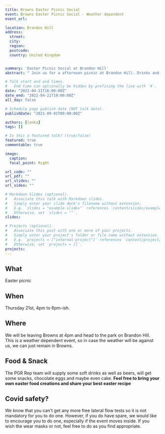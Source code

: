 ```yaml
---
title: Browns Easter Picnic Social
event: Browns Easter Picnic Social - Weather dependent
event_url: 

location: Brandon Hill
address:
  street: 
  city: 
  region: 
  postcode:  
  country: United Kingdom


summary: 'Easter Picnic Social at Brandon Hill'
abstract: " Join us for a afternoon picnic at Brandon Hill. Drinks and snacks provided but feel free to bring your own"

# Talk start and end times.
#   End time can optionally be hidden by prefixing the line with `#`.
date: "2022-04-21T16:00:00Z"
date_end: "2022-04-21T18:00:00Z"
all_day: false

# Schedule page publish date (NOT talk date).
publishDate: "2021-09-01T00:00:00Z"

authors: [lenka]
tags: []

# Is this a featured talk? (true/false)
featured: true
commentable: true

image:
  caption: 
  focal_point: Right

url_code: ""
url_pdf: ""
url_slides: ""
url_video: ""

# Markdown Slides (optional).
#   Associate this talk with Markdown slides.
#   Simply enter your slide deck's filename without extension.
#   E.g. `slides = "example-slides"` references `content/slides/example-slides.md`.
#   Otherwise, set `slides = ""`.
slides:

# Projects (optional).
#   Associate this post with one or more of your projects.
#   Simply enter your project's folder or file name without extension.
#   E.g. `projects = ["internal-project"]` references `content/project/deep-learning/index.md`.
#   Otherwise, set `projects = []`.
projects:
---
```


## What

Easter picnic

## When

Thursday 21st, 4pm to 6pm-ish.

## Where

We will be leaving Browns at 4pm and head to the park on Brandon Hill. This is a weather dependent event, so in case the weather will be against us, we can just remain in Browns.

## Food & Snack

The PGR Rep team will supply some soft drinks as well as beers, will get some snacks, chocolate eggs and maybe even cake. **Feel free to bring your own easter food creations and share your best easter recipe**

## Covid safety?

We know that you can't get any more free lateral flow tests so it is not mandatory for you to do one. However, if you do have spare, we would like to encourage you to do one, especially if the event moves inside.
If you wish the wear masks or not, feel free to do as you find appropriate.

